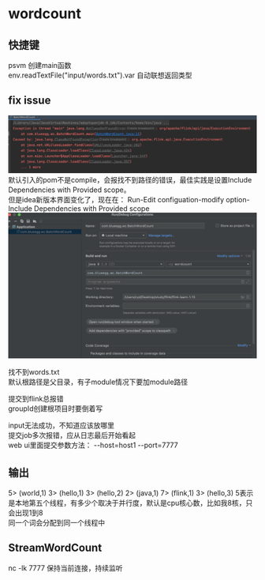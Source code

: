 # wordcount

## 快捷键

psvm  创建main函数  
env.readTextFile("input/words.txt").var 自动联想返回类型

## fix issue

![NoClassDefFoundError](doc/error-msg.png)  
默认引入的pom不是compile，会报找不到路径的错误，最佳实践是设置Include Dependencies with Provided scope。  
但是idea新版本界面变化了，现在在： Run-Edit configuation-modify option-Include Dependencies with Provided scope
![设置Provided scope](doc/set-provided.png)  

找不到words.txt  
默认根路径是父目录，有子module情况下要加module路径  

提交到flink总报错  
groupId创建根项目时要倒着写  
 
input无法成功，不知道应该放哪里  
提交job多次报错，应从日志最后开始看起  
web ui里面提交参数方法：  --host=host1 --port=7777  

## 输出

5> (world,1)
3> (hello,1)
3> (hello,2)
2> (java,1)
7> (flink,1)
3> (hello,3)
5表示是本地第五个线程，有多少个取决于并行度，默认是cpu核心数，比如我8核，只会出现1到8  
同一个词会分配到同一个线程中  

## StreamWordCount

nc -lk 7777 保持当前连接，持续监听  

